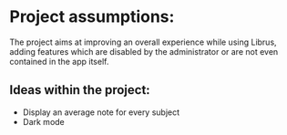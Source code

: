 # Project assumptions:

The project aims at improving an overall experience while using Librus, adding features which are disabled by the administrator or are not even contained in the app itself.

## Ideas within the project:

- Display an average note for every subject
- Dark mode
